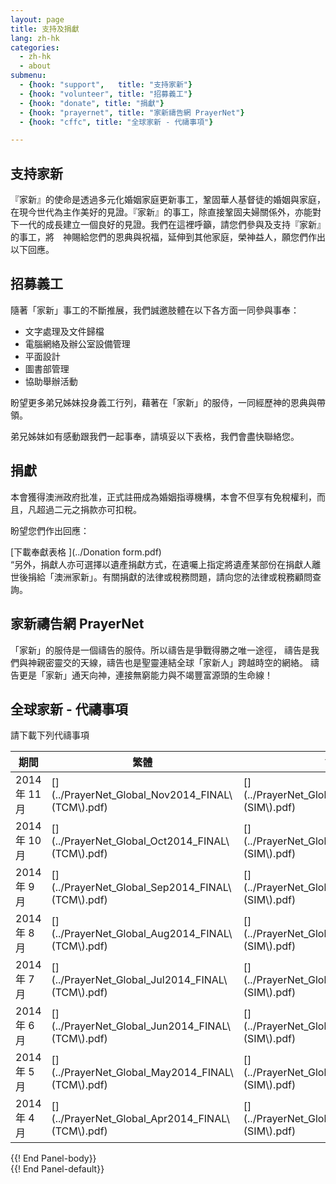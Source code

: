 ```yaml
---
layout: page
title: 支持及捐獻
lang: zh-hk
categories: 
  - zh-hk
  - about
submenu:
  - {hook: "support",   title: "支持家新"}
  - {hook: "volunteer", title: "招募義工"}
  - {hook: "donate", title: "捐獻"}
  - {hook: "prayernet", title: "家新禱告網 PrayerNet"}
  - {hook: "cffc", title: "全球家新 - 代禱事項"}

---
```


支持家新<a name="support">&nbsp;</a>
-------

『家新』的使命是透過多元化婚姻家庭更新事工，鞏固華人基督徒的婚姻與家庭，在現今世代為主作美好的見證。『家新』的事工，除直接鞏固夫婦關係外，亦能對下一代的成長建立一個良好的見證。我們在這裡呼籲，請您們參與及支持『家新』的事工，將　神賜給您們的恩典與祝福，延伸到其他家庭，榮神益人，願您們作出以下回應。

招募義工<a name="volunteer">&nbsp;</a>
--------
隨著「家新」事工的不斷推展，我們誠邀肢體在以下各方面一同參與事奉：

- 文字處理及文件歸檔
- 電腦網絡及辦公室設備管理
- 平面設計
- 圖書部管理
- 協助舉辦活動

盼望更多弟兄姊妹投身義工行列，藉著在「家新」的服侍，一同經歷神的恩典與帶領。

弟兄姊妹如有感動跟我們一起事奉，請填妥以下表格，我們會盡快聯絡您。

捐獻<a name="donate">&nbsp;</a>
----
本會獲得澳洲政府批准，正式註冊成為婚姻指導機構，本會不但享有免稅權利，而且，凡超過二元之捐款亦可扣稅。  

盼望您們作出回應：  


[下載奉獻表格 <span class="glyphicon glyphicon-download-alt"></span>](../Donation form.pdf)  
“另外，捐獻人亦可選擇以遺產捐獻方式，在遺囑上指定將遺產某部份在捐獻人離世後捐給「澳洲家新」。有關捐獻的法律或稅務問題，請向您的法律或稅務顧問查詢。

家新禱告網 PrayerNet<a name="prayernet">&nbsp;</a>
--------------------
「家新」的服侍是一個禱告的服侍。所以禱告是爭戰得勝之唯一途徑，
禱告是我們與神親密靈交的天線，禱告也是聖靈連結全球「家新人」跨越時空的網絡。
禱告更是「家新」通天向神，連接無窮能力與不竭豐富源頭的生命線！ 　


全球家新 - 代禱事項<a name="cffc">&nbsp;</a>
-------------------
請下載下列代禱事項
<div class="panel panel-default">
<div class="panel-body">
<table class="table">
<thead>
<tr>
<th>期間</th><th>繁體</th><th>简体</th>
<tr>
<tbody>
<tr>
<td>2014年&nbsp;11月</td>
<td>
[<span class="glyphicon glyphicon-download-alt"></span>](../PrayerNet_Global_Nov2014_FINAL\(TCM\).pdf)  
</td>
<td>
[<span class="glyphicon glyphicon-download-alt"></span>](../PrayerNet_Global_Nov2014_FINAL\(SIM\).pdf)
</td>
</tr>
<tr>
<td>2014年&nbsp;10月</td>
<td>
[<span class="glyphicon glyphicon-download-alt"></span>](../PrayerNet_Global_Oct2014_FINAL\(TCM\).pdf)  
</td>
<td>
[<span class="glyphicon glyphicon-download-alt"></span>](../PrayerNet_Global_Oct2014_FINAL\(SIM\).pdf)
</td>
</tr>
<tr>
<td>2014年&nbsp;9月</td>
<td>
[<span class="glyphicon glyphicon-download-alt"></span>](../PrayerNet_Global_Sep2014_FINAL\(TCM\).pdf)  
</td>
<td>
[<span class="glyphicon glyphicon-download-alt"></span>](../PrayerNet_Global_Sep2014_FINAL\(SIM\).pdf)
</td>
</tr>
<tr>
<td>2014年&nbsp;8月</td>
<td>
[<span class="glyphicon glyphicon-download-alt"></span>](../PrayerNet_Global_Aug2014_FINAL\(TCM\).pdf)  
</td>
<td>
[<span class="glyphicon glyphicon-download-alt"></span>](../PrayerNet_Global_Aug2014_FINAL\(SIM\).pdf)
</td>
</tr>
<tr>
<td>2014年&nbsp;7月</td>
<td>
[<span class="glyphicon glyphicon-download-alt"></span>](../PrayerNet_Global_Jul2014_FINAL\(TCM\).pdf)  
</td>
<td>
[<span class="glyphicon glyphicon-download-alt"></span>](../PrayerNet_Global_Jul2014_FINAL\(SIM\).pdf)
</td>
</tr>
<tr>
<td>2014年&nbsp;6月</td>
<td>
[<span class="glyphicon glyphicon-download-alt"></span>](../PrayerNet_Global_Jun2014_FINAL\(TCM\).pdf)  
</td>
<td>
[<span class="glyphicon glyphicon-download-alt"></span>](../PrayerNet_Global_Jun2014_FINAL\(SIM\).pdf)
</td>
</tr>
<tr>
<td>2014年&nbsp;5月</td>
<td>
[<span class="glyphicon glyphicon-download-alt"></span>](../PrayerNet_Global_May2014_FINAL\(TCM\).pdf)
</td>
<td>
[<span class="glyphicon glyphicon-download-alt"></span>](../PrayerNet_Global_May2014_FINAL\(SIM\).pdf)
</td>
</tr>
<tr>
<td>2014年&nbsp;4月</td>
<td>
[<span class="glyphicon glyphicon-download-alt"></span>](../PrayerNet_Global_Apr2014_FINAL\(TCM\).pdf)
</td>
<td>
[<span class="glyphicon glyphicon-download-alt"></span>](../PrayerNet_Global_Apr2014_FINAL\(SIM\).pdf)
</td>
</tr>
</tbody>
</thead>
</table>
</div> {{! End Panel-body}}
</div> {{! End Panel-default}}
